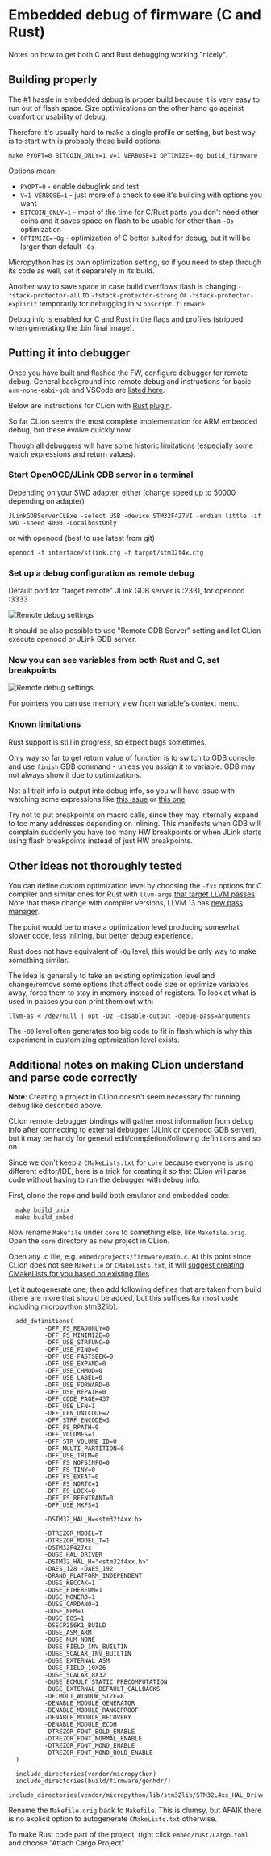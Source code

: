 # Embedded debug of firmware (C and Rust)

Notes on how to get both C and Rust debugging working "nicely".

## Building properly

The #1 hassle in embedded debug is proper build because it is very easy to run out of flash space.
Size optimizations on the other hand go against comfort or usability of debug.

Therefore it's usually hard to make a single profile or setting, but best way is to start with
is probably these build options:

    make PYOPT=0 BITCOIN_ONLY=1 V=1 VERBOSE=1 OPTIMIZE=-Og build_firmware

Options mean:

 * `PYOPT=0` - enable debuglink and test
 * `V=1 VERBOSE=1` - just more of a check to see it's building with options you want
 * `BITCOIN_ONLY=1` - most of the time for C/Rust parts you don't need other coins and it saves
   space on flash to be usable for other than `-Os` optimization
 * `OPTIMIZE=-Og` - optimization of C better suited for debug, but it will be larger than default `-Os`

Micropython has its own optimization setting, so if you need to step through its code as well,
set it separately in its build.

Another way to save space in case build overflows flash is changing `-fstack-protector-all` to
`-fstack-protector-strong` or `-fstack-protector-explicit` temporarily for debugging in
`SConscript.firmware`.

Debug info is enabled for C and Rust in the flags and profiles (stripped when generating the .bin
final image).

## Putting it into debugger

Once you have built and flashed the FW, configure debugger for remote debug.
General background into remote debug and instructions
for basic `arm-none-eabi-gdb` and VSCode are [listed here](https://docs.rust-embedded.org/debugonomicon/).

Below are instructions for CLion with [Rust plugin](https://plugins.jetbrains.com/plugin/8182-rust/docs).

So far CLion seems the most complete implementation for ARM embedded debug, but
these evolve quickly now.

Though all debuggers will have some historic limitations (especially some watch expressions
and return values).


### Start OpenOCD/JLink GDB server in a terminal

Depending on your SWD adapter, either (change speed up to 50000 depending on adapter)

    JLinkGDBServerCLExe -select USB -device STM32F427VI -endian little -if SWD -speed 4000 -LocalhostOnly

or with openocd (best to use latest from git)

    openocd -f interface/stlink.cfg -f target/stm32f4x.cfg

### Set up a debug configuration as remote debug

Default port for "target remote" JLink GDB server is :2331, for openocd :3333

![Remote debug settings](CLion_Rust_embedded_Trezor_02.png)

It should be also possible to use "Remote GDB Server" setting and let CLion execute
openocd or JLink GDB server.

### Now you can see variables from both Rust and C, set breakpoints

![Remote debug settings](CLion_Rust_embedded_Trezor_01.png)

For pointers you can use memory view from variable's context menu.

### Known limitations

Rust support is still in progress, so expect bugs sometimes.

Only way so far to get return value of function is to switch to GDB console and
use `finish` GDB command - unless you assign it to variable. GDB may not always show
it due to optimizations.

Not all trait info is output into debug info, so you will have issue with watching
some expressions like [this issue](https://github.com/rust-lang/rust/issues/66482) or
[this one](https://github.com/rust-lang/rust/issues/33014).

Try not to put breakpoints on macro calls, since they may internally expand to
too many addresses depending on inlining. This manifests when GDB will complain
suddenly you have too many HW breakpoints or when JLink starts using flash
breakpoints instead of just HW breakpoints.

## Other ideas not thoroughly tested

You can define custom optimization level by choosing the `-fxx` options for C compiler and
similar ones for Rust with `llvm-args` [that target LLVM passes](https://llvm.org/docs/Passes.html).
Note that these change with compiler versions, LLVM 13 has
[new pass manager](https://llvm.org/docs/NewPassManager.html#invoking-opt).

The point would be to make a optimization level producing somewhat slower code, less inlining,
but better debug experience.

Rust does not have equivalent of `-Og` level, this would be only way to make something similar.

The idea is generally to take an existing optimization level and change/remove some options
that affect code size or optimize variables away, force them to stay in memory instead of
registers. To look at what is used in passes you can print them out with:

    llvm-as < /dev/null | opt -Oz -disable-output -debug-pass=Arguments

The `-O0` level often generates too big code to fit in flash which is why this experiment
in customizing optimization level exists.

## Additional notes on making CLion understand and parse code correctly

**Note**: Creating a project in CLion doesn't seem necessary for running debug like described above.

CLion remote debugger bindings will gather most information from debug info after
connecting to external debugger (JLink or openocd GDB server), but it may be handy
for general edit/completion/following definitions and so on.

Since we don't keep a `CMakeLists.txt` for `core` because everyone is using different
editor/IDE, here is a trick for creating it so that CLion will parse code without having
to run the debugger with debug info.

First, clone the repo and build both emulator and embedded code:

      make build_unix
      make build_embed

Now rename `Makefile` under `core` to something else, like `Makefile.orig`. Open the
`core` directory as new project in CLion.

Open any .c file, e.g. `embed/projects/firmware/main.c`.
At this point since CLion does not see `Makefile` or `CMakeLists.txt`, it will
[suggest creating CMakeLists for you based on existing files](https://www.jetbrains.com/help/clion/creating-new-project-from-scratch.html#example).

Let it autogenerate one, then add following defines that are taken from build
(there are more that should be added, but this suffices for most code including micropython
stm32lib):

      add_definitions(
              -DFF_FS_READONLY=0
              -DFF_FS_MINIMIZE=0
              -DFF_USE_STRFUNC=0
              -DFF_USE_FIND=0
              -DFF_USE_FASTSEEK=0
              -DFF_USE_EXPAND=0
              -DFF_USE_CHMOD=0
              -DFF_USE_LABEL=0
              -DFF_USE_FORWARD=0
              -DFF_USE_REPAIR=0
              -DFF_CODE_PAGE=437
              -DFF_USE_LFN=1
              -DFF_LFN_UNICODE=2
              -DFF_STRF_ENCODE=3
              -DFF_FS_RPATH=0
              -DFF_VOLUMES=1
              -DFF_STR_VOLUME_ID=0
              -DFF_MULTI_PARTITION=0
              -DFF_USE_TRIM=0
              -DFF_FS_NOFSINFO=0
              -DFF_FS_TINY=0
              -DFF_FS_EXFAT=0
              -DFF_FS_NORTC=1
              -DFF_FS_LOCK=0
              -DFF_FS_REENTRANT=0
              -DFF_USE_MKFS=1

              -DSTM32_HAL_H=<stm32f4xx.h>

              -DTREZOR_MODEL=T
              -DTREZOR_MODEL_T=1
              -DSTM32F427xx
              -DUSE_HAL_DRIVER
              -DSTM32_HAL_H="<stm32f4xx.h>"
              -DAES_128 -DAES_192
              -DRAND_PLATFORM_INDEPENDENT
              -DUSE_KECCAK=1
              -DUSE_ETHEREUM=1
              -DUSE_MONERO=1
              -DUSE_CARDANO=1
              -DUSE_NEM=1
              -DUSE_EOS=1
              -DSECP256K1_BUILD
              -DUSE_ASM_ARM
              -DUSE_NUM_NONE
              -DUSE_FIELD_INV_BUILTIN
              -DUSE_SCALAR_INV_BUILTIN
              -DUSE_EXTERNAL_ASM
              -DUSE_FIELD_10X26
              -DUSE_SCALAR_8X32
              -DUSE_ECMULT_STATIC_PRECOMPUTATION
              -DUSE_EXTERNAL_DEFAULT_CALLBACKS
              -DECMULT_WINDOW_SIZE=8
              -DENABLE_MODULE_GENERATOR
              -DENABLE_MODULE_RANGEPROOF
              -DENABLE_MODULE_RECOVERY
              -DENABLE_MODULE_ECDH
              -DTREZOR_FONT_BOLD_ENABLE
              -DTREZOR_FONT_NORMAL_ENABLE
              -DTREZOR_FONT_MONO_ENABLE
              -DTREZOR_FONT_MONO_BOLD_ENABLE
      )

      include_directories(vendor/micropython)
      include_directories(build/firmware/genhdr/)
      include_directories(vendor/micropython/lib/stm32lib/STM32L4xx_HAL_Driver/Inc)

Rename the `Makefile.orig` back to `Makefile`. This is clumsy, but AFAIK there is no
explicit option to autogenerate `CMakeLists.txt` otherwise.

To make Rust code part of the project, right click `embed/rust/Cargo.toml` and
choose "Attach Cargo Project"
